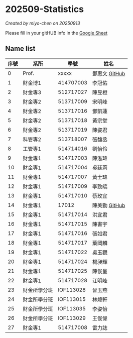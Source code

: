 # 202509-Statistics
*Created by miyo-chen on 20250913*

Please fill in your gitHUB info in the [Google Sheet](https://docs.google.com/spreadsheets/d/1-UFyabcTQTQ9ZaXoXk9rYrOnwDxJEAOYwu1l0E4ezAQ/edit?usp=sharing)


## Name list

| 序號 | 系所       | 學號       | 姓名   |
|------|------------|------------|--------|
| 0 | Prof. | xxxxx| 鄧惠文 [GitHub](https://github.com/venteng) |
| 1    | 財金博1    | 414707003  | 李冠佑 |
| 2    | 財金專3    | 512717027  | 陳昱橙 |
| 3    | 財金專2    | 513717009  | 宋明峰 |
| 4    | 財金專2    | 513717016  | 鄧凱蓮 |
| 5    | 財金專2    | 513717018  | 黃宗堂 |
| 6    | 財金專2    | 513717019  | 陳姿君 |
| 7    | 科管專2    | 513718007  | 張馥丞 |
| 8    | 工管專1    | 514714016  | 劉怡伶 |
| 9    | 財金專1    | 514717003  | 陳泓瑋 |
| 10   | 財金專1    | 514717004  | 吳廷莉 |
| 11   | 財金專1    | 514717007  | 黃士瑋 |
| 12   | 財金專1    | 514717009  | 李致皜 |
| 13   | 財金專1    | 514717010  | 蔡玫宜 |
| 14   | 財金專1    | 17012  | 陳美勤 [GitHub](https://github.com/miyo-chen)|
| 15   | 財金專1    | 514717014  | 洪宜君 |
| 16   | 財金專1    | 514717015  | 陳書宇 |
| 17   | 財金專1    | 514717016  | 張如君 |
| 18   | 財金專1    | 514717017  | 葉岡麟 |
| 19   | 財金專1    | 514717022  | 吳玉觀 |
| 20   | 財金專1    | 514717024  | 楊昶輝 |
| 21   | 財金專1    | 514717025  | 陳俊呈 |
| 22   | 財金專1    | 514717028  | 江明峰 |
| 23   | 財金所學分班 | IOF113028 | 曾玉燕 |
| 24   | 財金所學分班 | IOF113015 | 林煒軒 |
| 25   | 財金所學分班 | IOF113035 | 李姿怡 |
| 26   | 財金所學分班 | IOF113029 | 王俊偉 |
| 27   | 財金專1    | 514717008  | 雷力誌 |
